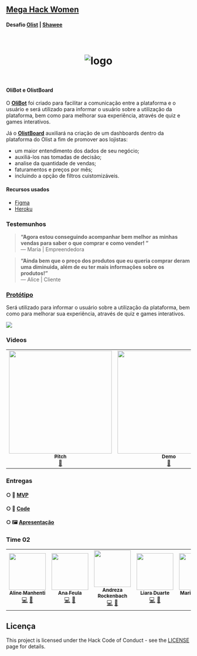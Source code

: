 ## [Mega Hack Women](https://www.megahackwomen.com.br/) 
####  Desafio [Olist](https://olist.com/) | [Shawee](https://shawee.io/pt/) 



<h1 align="center">
<br />
  <img src="https://i.imgur.com/jUMM5Ia.png" alt="logo" border="0">
<br />
<br />

</h1>

#### OliBot e OlistBoard



O [**OliBot**](https://mega-hack-women.herokuapp.com/)  foi criado para facilitar a comunicação entre a plataforma e o usuário e será utilizado para informar o usuário sobre a utilização da plataforma, bem como para melhorar sua experiência, através de quiz e games interativos. 

Já o [**OlistBoard**](https://mega-hack-women.herokuapp.com/) auxiliará na criação de um dashboards dentro da plataforma do Olist a fim de promover aos lojistas:
- um maior entendimento dos dados de seu negócio;
- auxiliá-los nas tomadas de decisão;
- analise da quantidade de vendas; 
- faturamentos e preços por mês;
- incluindo a opção de filtros cuistomizáveis.


#### Recursos usados
- [Figma](https://www.figma.com/)
- [Heroku](https://www.heroku.com/)
  
  

### Testemunhos


> **“Agora estou  conseguindo acompanhar bem melhor as minhas vendas para saber o que comprar e como vender! ”**<br>
> — Maria | Empreendedora

> **“Ainda bem que o preço dos produtos que eu queria comprar deram uma  diminuida, além de eu ter mais informações sobre os produtos!”**<br>
> — Alice | Cliente


### [Protótipo](https://mega-hack-women.herokuapp.com/)

Será utilizado para informar o usuário sobre a utilização da plataforma, bem como para melhorar sua experiência, através de quiz e games interativos. 



![](https://i.imgur.com/NRixgC5.png)



### Videos

<table>
  <tr>
    <td align="center"><a href="https://www.youtube.com/watch?v=KjtVrT3lUfI&feature=youtu.be"><img src="https://i.imgur.com/7f0ZkbD.png" width="280px;" alt=""/><br /><sub><b>Pitch</b></sub></a><br /><a href="https://www.youtube.com/watch?v=KjtVrT3lUfI&feature=youtu.be" title="YouTube">🎥</a></td>
    <td align="center"><a href="https://youtu.be/U2fUmmdjDMw"><img src="https://i.imgur.com/SFfSyFK.png" width="280px;" alt=""/><br /><sub><b>Demo</b></sub></a><br /><a href="https://youtu.be/U2fUmmdjDMw" title="YouTube">🎥</a></td>
</table>


### Entregas

####  ○  📲 [MVP](https://mega-hack-women.herokuapp.com/)

####  ○  📇 [Code](https://github.com/liara987/mega-hack-women/blob/master/README.md)

####  ○  🖼️ [Apresentação](https://drive.google.com/file/d/1xu9vBeG39u15BexDmw6LLl3qBiQSv4-d/view?usp=sharing)



### Time 02

<table>
  <tr>
     <td align="center"><a href="https://www.linkedin.com/in/aline-manhenti-neves-8ab031167/"><img src="https://i.imgur.com/QMCLYT3.jpg" width="100px;" alt=""/><br /><sub><b> Aline Manhenti</b></sub></a><br /><a href="https://www.linkedin.com/in/aline-manhenti-neves-8ab031167/" title="Site">💻</a> <a href="https://www.linkedin.com/in/aline-manhenti-neves-8ab031167/" title="Email">📧</a> </td>
     <td align="center"><a href="https://www.linkedin.com/in/ana-daniele-feula-842219140/"><img src="https://i.imgur.com/Ecu6m0w.jpg" width="100px;" alt=""/><br /><sub><b> Ana Feula</b></sub></a><br /><a href="ananidesigner@gmail.com" title="Site">💻</a> <a href="https://www.linkedin.com/in/ana-daniele-feula-842219140/" title="Email">📧</a> </td>
     <td align="center"><a href="https://www.linkedin.com/in/andrezarockenbach/"><img src="https://i.imgur.com/E2kkn0p.jpg" width="100px;" alt=""/><br /><sub><b> Andreza Rockenbach</b></sub></a><br /><a href="https://www.linkedin.com/in/andrezarockenbach/" title="Site">💻</a> <a href="https://www.linkedin.com/in/andrezarockenbach/" title="Email">📧</a> </td>
     <td align="center"><a href="https://www.linkedin.com/in/liara-programadora/"><img src="https://i.imgur.com/xbEfigR.jpg" width="100px;" alt=""/><br /><sub><b> Liara Duarte</b></sub></a><br /><a href="https://www.linkedin.com/in/liara-programadora/" title="Site">💻</a> <a href="https://www.linkedin.com/in/liara-programadora/" title="Email">📧</a> </td>
     <td align="center"><a href="https://mrncstt.github.io/posts/"><img src="https://i.imgur.com/UMWYzzG.jpg" width="100px;" alt=""/><br /><sub><b>Mariana Costa</b></sub></a><br /><a href="marianacosta.data@gmail.com" title="Site">💻</a> <a href="https://mrncstt.github.io/" title="Email">📧</a> </td>
 </table>


## Licença

This project is licensed under the Hack Code of Conduct - see the [LICENSE](https://hackcodeofconduct.org/) page for details.
